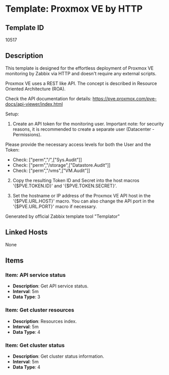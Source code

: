 # Template: Proxmox VE by HTTP

## Template ID
10517

## Description
This template is designed for the effortless deployment of Proxmox VE monitoring by Zabbix via HTTP and doesn't require any external scripts.

Proxmox VE uses a REST like API. The concept is described in Resource Oriented Architecture (ROA).

Check the API documentation for details:
https://pve.proxmox.com/pve-docs/api-viewer/index.html

Setup:

1. Create an API token for the monitoring user. Important note: for security reasons, it is recommended to create a separate user (Datacenter - Permissions).

Please provide the necessary access levels for both the User and the Token:

* Check: ["perm","/",["Sys.Audit"]]
* Check: ["perm","/storage",["Datastore.Audit"]]
* Check: ["perm","/vms",["VM.Audit"]]

2. Copy the resulting Token ID and Secret into the host macros '{$PVE.TOKEN.ID}' and '{$PVE.TOKEN.SECRET}'.

3. Set the hostname or IP address of the Proxmox VE API host in the '{$PVE.URL.HOST}' macro. You can also change the API port in the '{$PVE.URL.PORT}' macro if necessary.

Generated by official Zabbix template tool "Templator"

## Linked Hosts
None

## Items

### Item: API service status
- **Description**: Get API service status.
- **Interval**: 5m
- **Data Type**: 3

### Item: Get cluster resources
- **Description**: Resources index.
- **Interval**: 5m
- **Data Type**: 4

### Item: Get cluster status
- **Description**: Get cluster status information.
- **Interval**: 5m
- **Data Type**: 4

